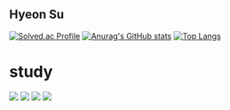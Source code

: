 ## Hyeon Su
[![Solved.ac Profile](http://mazassumnida.wtf/api/v2/generate_badge?boj=zxqwas9510)](https://solved.ac/zxqwas9510/)
[![Anurag's GitHub stats](https://github-readme-stats.vercel.app/api?username=sukkkuuuu)](https://github.com/sukkkuuuu/github-readme-stats)
[![Top Langs](https://github-readme-stats.vercel.app/api/top-langs/?username=sukkkuuuu)](https://github.com/sukkkuuuu/github-readme-stats)
# study
<img src="https://img.shields.io/badge/Java-007396?style=flat-square&logo=java&logoColor=white"/>
<img src="https://img.shields.io/badge/Mysql-4479A1?style=flat-square&logo=mysql&logoColor=white"/>
<img src="https://img.shields.io/badge/Oracle-F80000?style=flat-square&logo=Oracle&logoColor=white"/>
<img src="https://img.shields.io/badge/C-blue?style=flat-square&logo=로고명&logoColor=로고색"/>
<!--
**sukkkuuuu/sukkkuuuu** is a ✨ _special_ ✨ repository because its `README.md` (this file) appears on your GitHub profile.

Here are some ideas to get you started:

- 🔭 I’m currently working on ...
- 🌱 I’m currently learning ...
- 👯 I’m looking to collaborate on ...
- 🤔 I’m looking for help with ...
- 💬 Ask me about ...
- 📫 How to reach me: ...
- 😄 Pronouns: ...
- ⚡ Fun fact: ...
-->
